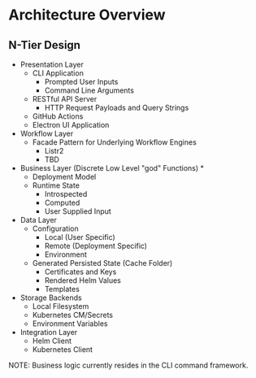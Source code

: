 # Architecture Overview


## N-Tier Design

* Presentation Layer
  * CLI Application 
    * Prompted User Inputs
    * Command Line Arguments
  * RESTful API Server
    * HTTP Request Payloads and Query Strings
  * GitHub Actions
  * Electron UI Application
* Workflow Layer
  * Facade Pattern for Underlying Workflow Engines 
     * Listr2
     * TBD
* Business Layer (Discrete Low Level "god" Functions)
  * 
  * Deployment Model
  * Runtime State
    * Introspected 
    * Computed
    * User Supplied Input
* Data Layer
  * Configuration
    * Local (User Specific)
    * Remote (Deployment Specific)
    * Environment
  * Generated Persisted State (Cache Folder)
    * Certificates and Keys
    * Rendered Helm Values
    * Templates
* Storage Backends
  * Local Filesystem
  * Kubernetes CM/Secrets
  * Environment Variables
* Integration Layer
  * Helm Client
  * Kubernetes Client

NOTE: Business logic currently resides in the CLI command framework.
